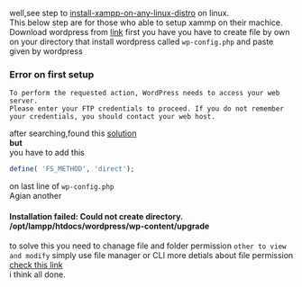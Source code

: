 well,see step to [install-xampp-on-any-linux-distro](https://luniox.blogspot.com/2023/06/how-to-install-xampp-on-any-linux-distro.html) on linux. <br>
This below step are for those who able to setup xammp on their machice.<br>
Download wordpress from <a href="https://wordpress.org/download/">link</a>
first you have you have to create file by own on your directory that install wordpress called `wp-config.php`
and paste given by wordpress

### Error on first setup

```text
To perform the requested action, WordPress needs to access your web server.
Please enter your FTP credentials to proceed. If you do not remember your credentials, you should contact your web host.
```

after searching,found this [solution](https://wordpress.org/support/topic/to-perform-the-requested-action-wordpress-needs-to-access-your-web-server-2/) <br>
**but** <br>
you have to add this

```php
define( 'FS_METHOD', 'direct');
```

on last line of `wp-config.php` <br>
Agian another

#### Installation failed: Could not create directory. /opt/lampp/htdocs/wordpress/wp-content/upgrade

to solve this you need to chanage file and folder permission `other to view and modify` simply use file manager or CLI
more detials about file permission [check this link](https://www.ubuntumint.com/linux-file-permissions/) <br>
i think all done.
